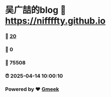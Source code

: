 # 吴广喆的blog :link: https://niffffty.github.io 
### :page_facing_up: [20](https://niffffty.github.io/tag.html) 
### :speech_balloon: 0 
### :hibiscus: 75508 
### :alarm_clock: 2025-04-14 10:00:10 
### Powered by :heart: [Gmeek](https://github.com/Meekdai/Gmeek)
